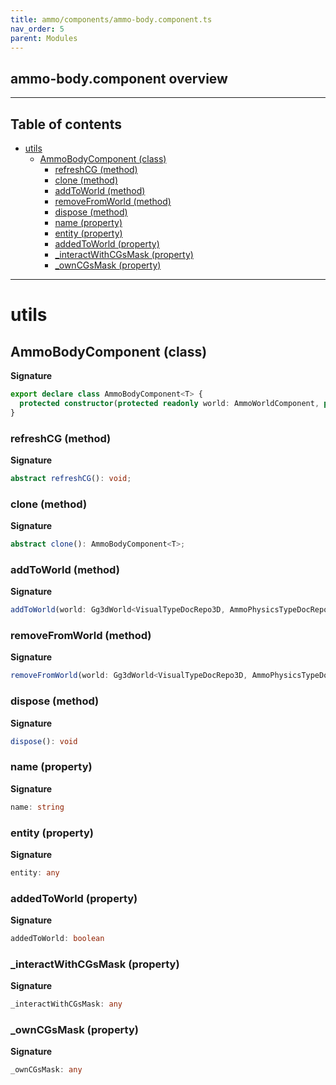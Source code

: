 ```yaml
---
title: ammo/components/ammo-body.component.ts
nav_order: 5
parent: Modules
---
```


## ammo-body.component overview

---

<h2 class="text-delta">Table of contents</h2>

- [utils](#utils)
  - [AmmoBodyComponent (class)](#ammobodycomponent-class)
    - [refreshCG (method)](#refreshcg-method)
    - [clone (method)](#clone-method)
    - [addToWorld (method)](#addtoworld-method)
    - [removeFromWorld (method)](#removefromworld-method)
    - [dispose (method)](#dispose-method)
    - [name (property)](#name-property)
    - [entity (property)](#entity-property)
    - [addedToWorld (property)](#addedtoworld-property)
    - [\_interactWithCGsMask (property)](#_interactwithcgsmask-property)
    - [\_ownCGsMask (property)](#_owncgsmask-property)

---

# utils

## AmmoBodyComponent (class)

**Signature**

```ts
export declare class AmmoBodyComponent<T> {
  protected constructor(protected readonly world: AmmoWorldComponent, protected _nativeBody: T)
}
```

### refreshCG (method)

**Signature**

```ts
abstract refreshCG(): void;
```

### clone (method)

**Signature**

```ts
abstract clone(): AmmoBodyComponent<T>;
```

### addToWorld (method)

**Signature**

```ts
addToWorld(world: Gg3dWorld<VisualTypeDocRepo3D, AmmoPhysicsTypeDocRepo>): void
```

### removeFromWorld (method)

**Signature**

```ts
removeFromWorld(world: Gg3dWorld<VisualTypeDocRepo3D, AmmoPhysicsTypeDocRepo>): void
```

### dispose (method)

**Signature**

```ts
dispose(): void
```

### name (property)

**Signature**

```ts
name: string
```

### entity (property)

**Signature**

```ts
entity: any
```

### addedToWorld (property)

**Signature**

```ts
addedToWorld: boolean
```

### \_interactWithCGsMask (property)

**Signature**

```ts
_interactWithCGsMask: any
```

### \_ownCGsMask (property)

**Signature**

```ts
_ownCGsMask: any
```
